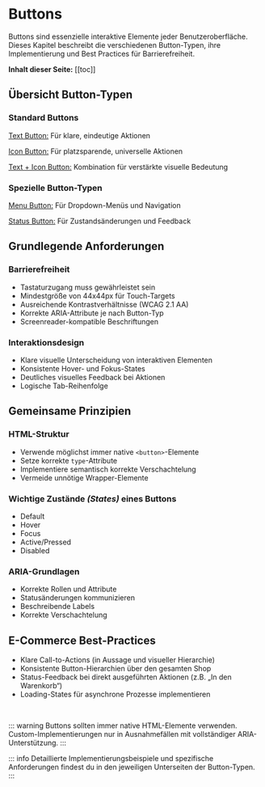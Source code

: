 # Buttons

Buttons sind essenzielle interaktive Elemente jeder Benutzeroberfläche. Dieses Kapitel beschreibt die verschiedenen Button-Typen, ihre Implementierung und Best Practices für Barrierefreiheit.

**Inhalt dieser Seite:**
[[toc]]

## Übersicht Button-Typen

### Standard Buttons

[Text Button:](./text-button.md) Für klare, eindeutige Aktionen

[Icon Button:](./icon-button.md) Für platzsparende, universelle Aktionen

[Text + Icon Button:](./text-icon-button.md) Kombination für verstärkte visuelle Bedeutung

### Spezielle Button-Typen

[Menu Button:](./menu-button.md) Für Dropdown-Menüs und Navigation

[Status Button:](./status-button.md) Für Zustandsänderungen und Feedback

## Grundlegende Anforderungen

### Barrierefreiheit
- Tastaturzugang muss gewährleistet sein
- Mindestgröße von 44x44px für Touch-Targets
- Ausreichende Kontrastverhältnisse (WCAG 2.1 AA)
- Korrekte ARIA-Attribute je nach Button-Typ
- Screenreader-kompatible Beschriftungen

### Interaktionsdesign
- Klare visuelle Unterscheidung von interaktiven Elementen
- Konsistente Hover- und Fokus-States
- Deutliches visuelles Feedback bei Aktionen
- Logische Tab-Reihenfolge

## Gemeinsame Prinzipien

### HTML-Struktur
- Verwende möglichst immer native `<button>`-Elemente
- Setze korrekte `type`-Attribute
- Implementiere semantisch korrekte Verschachtelung
- Vermeide unnötige Wrapper-Elemente

### Wichtige Zustände _(States)_ eines Buttons
- Default
- Hover
- Focus
- Active/Pressed
- Disabled

### ARIA-Grundlagen
- Korrekte Rollen und Attribute
- Statusänderungen kommunizieren
- Beschreibende Labels
- Korrekte Verschachtelung

## E-Commerce Best-Practices
- Klare Call-to-Actions (in Aussage und visueller Hierarchie)
- Konsistente Button-Hierarchien über den gesamten Shop
- Status-Feedback bei direkt ausgeführten Aktionen (z.B. „In den Warenkorb“)
- Loading-States für asynchrone Prozesse implementieren

<br>

::: warning
Buttons sollten immer native HTML-Elemente verwenden. Custom-Implementierungen nur in Ausnahmefällen mit vollständiger ARIA-Unterstützung.
:::

::: info
Detaillierte Implementierungsbeispiele und spezifische Anforderungen findest du in den jeweiligen Unterseiten der Button-Typen.
:::